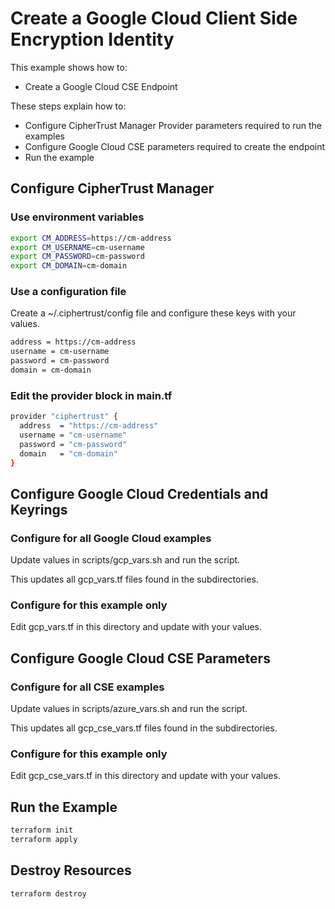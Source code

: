 # Create a Google Cloud Client Side Encryption Identity

This example shows how to:
- Create a Google Cloud CSE Endpoint

These steps explain how to:
- Configure CipherTrust Manager Provider parameters required to run the examples
- Configure Google Cloud CSE parameters required to create the endpoint
- Run the example

## Configure CipherTrust Manager

### Use environment variables

```bash
export CM_ADDRESS=https://cm-address
export CM_USERNAME=cm-username
export CM_PASSWORD=cm-password
export CM_DOMAIN=cm-domain
```
### Use a configuration file

Create a ~/.ciphertrust/config file and configure these keys with your values.

```bash
address = https://cm-address
username = cm-username
password = cm-password
domain = cm-domain
```

### Edit the provider block in main.tf

```bash
provider "ciphertrust" {
  address  = "https://cm-address"
  username = "cm-username"
  password = "cm-password"
  domain   = "cm-domain"
}
```

## Configure Google Cloud Credentials and Keyrings

### Configure for all Google Cloud examples

Update values in scripts/gcp_vars.sh and run the script.

This updates all gcp_vars.tf files found in the subdirectories.

### Configure for this example only

Edit gcp_vars.tf in this directory and update with your values.

## Configure Google Cloud CSE Parameters

### Configure for all CSE examples

Update values in scripts/azure_vars.sh and run the script.

This updates all gcp_cse_vars.tf files found in the subdirectories.

### Configure for this example only

Edit gcp_cse_vars.tf in this directory and update with your values.


## Run the Example

```bash
terraform init
terraform apply
```

## Destroy Resources

```bash
terraform destroy
```
